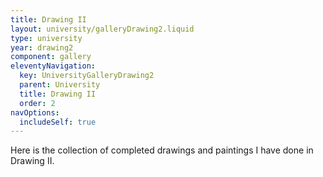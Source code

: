 ```yaml
---
title: Drawing II
layout: university/galleryDrawing2.liquid
type: university
year: drawing2
component: gallery
eleventyNavigation:
  key: UniversityGalleryDrawing2
  parent: University
  title: Drawing II
  order: 2
navOptions:
  includeSelf: true
---
```


Here is the collection of completed drawings and paintings I have done in Drawing II.
